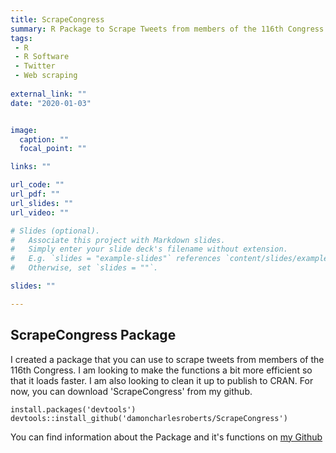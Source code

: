 ```yaml
---
title: ScrapeCongress
summary: R Package to Scrape Tweets from members of the 116th Congress
tags:
 - R
 - R Software
 - Twitter
 - Web scraping
  
external_link: ""
date: "2020-01-03"


image: 
  caption: ""
  focal_point: ""

links: ""

url_code: ""
url_pdf: ""
url_slides: ""
url_video: ""

# Slides (optional).
#   Associate this project with Markdown slides.
#   Simply enter your slide deck's filename without extension.
#   E.g. `slides = "example-slides"` references `content/slides/example-slides.md`.
#   Otherwise, set `slides = ""`.

slides: ""

---
```


## ScrapeCongress Package

I created a package that you can use to scrape tweets from members of the 116th Congress. I am looking to make the functions a bit more efficient so that it loads faster. I am also looking to clean it up to publish to CRAN. For now, you can download 'ScrapeCongress' from my github. 

```{r install}
install.packages('devtools')
devtools::install_github('damoncharlesroberts/ScrapeCongress')
```
You can find information about the Package and it's functions on [my Github](https://github.com/DamonCharlesRoberts/ScrapeCongress)
